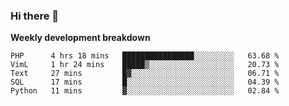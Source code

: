 ### Hi there 👋


**Weekly development breakdown**

<!--START_SECTION:waka-->
```text
PHP      4 hrs 18 mins   ████████████████░░░░░░░░░   63.68 % 
VimL     1 hr 24 mins    █████▒░░░░░░░░░░░░░░░░░░░   20.73 % 
Text     27 mins         █▓░░░░░░░░░░░░░░░░░░░░░░░   06.71 % 
SQL      17 mins         █░░░░░░░░░░░░░░░░░░░░░░░░   04.39 % 
Python   11 mins         ▓░░░░░░░░░░░░░░░░░░░░░░░░   02.84 % 
```
<!--END_SECTION:waka-->
